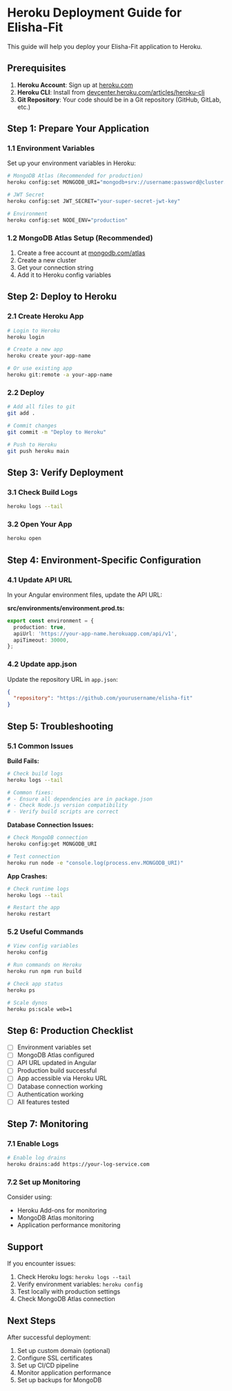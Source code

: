 # Heroku Deployment Guide for Elisha-Fit

This guide will help you deploy your Elisha-Fit application to Heroku.

## Prerequisites

1. **Heroku Account**: Sign up at [heroku.com](https://heroku.com)
2. **Heroku CLI**: Install from [devcenter.heroku.com/articles/heroku-cli](https://devcenter.heroku.com/articles/heroku-cli)
3. **Git Repository**: Your code should be in a Git repository (GitHub, GitLab, etc.)

## Step 1: Prepare Your Application

### 1.1 Environment Variables
Set up your environment variables in Heroku:

```bash
# MongoDB Atlas (Recommended for production)
heroku config:set MONGODB_URI="mongodb+srv://username:password@cluster.mongodb.net/elisha-fit"

# JWT Secret
heroku config:set JWT_SECRET="your-super-secret-jwt-key"

# Environment
heroku config:set NODE_ENV="production"
```

### 1.2 MongoDB Atlas Setup (Recommended)
1. Create a free account at [mongodb.com/atlas](https://mongodb.com/atlas)
2. Create a new cluster
3. Get your connection string
4. Add it to Heroku config variables

## Step 2: Deploy to Heroku

### 2.1 Create Heroku App
```bash
# Login to Heroku
heroku login

# Create a new app
heroku create your-app-name

# Or use existing app
heroku git:remote -a your-app-name
```

### 2.2 Deploy
```bash
# Add all files to git
git add .

# Commit changes
git commit -m "Deploy to Heroku"

# Push to Heroku
git push heroku main
```

## Step 3: Verify Deployment

### 3.1 Check Build Logs
```bash
heroku logs --tail
```

### 3.2 Open Your App
```bash
heroku open
```

## Step 4: Environment-Specific Configuration

### 4.1 Update API URL
In your Angular environment files, update the API URL:

**src/environments/environment.prod.ts:**
```typescript
export const environment = {
  production: true,
  apiUrl: 'https://your-app-name.herokuapp.com/api/v1',
  apiTimeout: 30000,
};
```

### 4.2 Update app.json
Update the repository URL in `app.json`:
```json
{
  "repository": "https://github.com/yourusername/elisha-fit"
}
```

## Step 5: Troubleshooting

### 5.1 Common Issues

**Build Fails:**
```bash
# Check build logs
heroku logs --tail

# Common fixes:
# - Ensure all dependencies are in package.json
# - Check Node.js version compatibility
# - Verify build scripts are correct
```

**Database Connection Issues:**
```bash
# Check MongoDB connection
heroku config:get MONGODB_URI

# Test connection
heroku run node -e "console.log(process.env.MONGODB_URI)"
```

**App Crashes:**
```bash
# Check runtime logs
heroku logs --tail

# Restart the app
heroku restart
```

### 5.2 Useful Commands
```bash
# View config variables
heroku config

# Run commands on Heroku
heroku run npm run build

# Check app status
heroku ps

# Scale dynos
heroku ps:scale web=1
```

## Step 6: Production Checklist

- [ ] Environment variables set
- [ ] MongoDB Atlas configured
- [ ] API URL updated in Angular
- [ ] Production build successful
- [ ] App accessible via Heroku URL
- [ ] Database connection working
- [ ] Authentication working
- [ ] All features tested

## Step 7: Monitoring

### 7.1 Enable Logs
```bash
# Enable log drains
heroku drains:add https://your-log-service.com
```

### 7.2 Set up Monitoring
Consider using:
- Heroku Add-ons for monitoring
- MongoDB Atlas monitoring
- Application performance monitoring

## Support

If you encounter issues:
1. Check Heroku logs: `heroku logs --tail`
2. Verify environment variables: `heroku config`
3. Test locally with production settings
4. Check MongoDB Atlas connection

## Next Steps

After successful deployment:
1. Set up custom domain (optional)
2. Configure SSL certificates
3. Set up CI/CD pipeline
4. Monitor application performance
5. Set up backups for MongoDB 